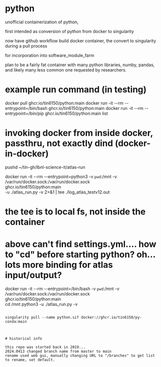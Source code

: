 # python

unofficial 
containerization of python,

first intended as conversion of python from docker to singularity

now have github workflow build docker container, the convert to singularity during a pull process

for incorporation into software_module_farm


plan to be a fairly fat container with many python libraries, numby, pandas, and likely many less common one requested by researchers.




# example run command (in testing)

docker pull          ghcr.io/tin6150/python:main
docker run -it --rm  --entrypoint=/bin/bash ghcr.io/tin6150/python:main
docker run -it --rm  --entrypoint=/bin/pip  ghcr.io/tin6150/python:main list


# invoking docker from inside docker, passthru, not exactly dind (docker-in-docker)

pushd ~/tin-gh/lbnl-science-it/atlas-run

docker run -it --rm --entrypoint=python3 -v `pwd`:/mnt  -v /var/run/docker.sock:/var/run/docker.sock   \
  ghcr.io/tin6150/python:main   \
    -u ./atlas_run.py -v
2>&1 | tee ./log_atlas_testv12.out 
# the tee is to local fs, not inside the container
# above can't find settings.yml.... how to "cd" before starting python?  oh... lots more binding for atlas input/output?

docker run -it --rm --entrypoint=/bin/bash -v `pwd`:/mnt  -v /var/run/docker.sock:/var/run/docker.sock \
  ghcr.io/tin6150/python:main   
	cd /mnt
	python3 -u ./atlas_run.py -v


~~~~~

singularity pull --name python.sif docker://ghcr.io/tin6150/py-conda:main



# historical info

this repo was started back in 2019... 
2024.0413 changed branch name from master to main
rename used web gui, manually changing URL to "/branches" to get list to rename, set default.

